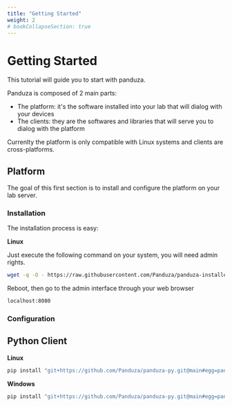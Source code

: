 ```yaml
---
title: "Getting Started"
weight: 2
# bookCollapseSection: true
---
```


# Getting Started

This tutorial will guide you to start with panduza.

Panduza is composed of 2 main parts:

- The platform: it's the software installed into your lab that will dialog with your devices
- The clients: they are the softwares and libraries that will serve you to dialog with the platform

Currenlty the platform is only compatible with Linux systems and clients are cross-platforms.

## Platform

The goal of this first section is to install and configure the platform on your lab server.

### Installation

The installation process is easy:

**Linux**

Just execute the following command on your system, you will need admin rights.

```bash
wget -q -O - https://raw.githubusercontent.com/Panduza/panduza-installer/main/install_lastest_stable.sh | sudo bash
```

Reboot, then go to the admin interface through your web browser

```bash
localhost:8080
```

### Configuration

## Python Client

**Linux**

```bash
pip install "git+https://github.com/Panduza/panduza-py.git@main#egg=panduza&subdirectory=client/"
```

**Windows**

```bash
pip install "git+https://github.com/Panduza/panduza-py.git@main#egg=panduza&subdirectory=client/"
```


